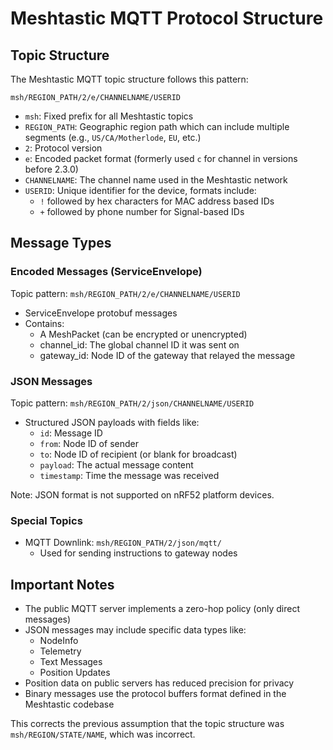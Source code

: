 # Meshtastic MQTT Protocol Structure

## Topic Structure

The Meshtastic MQTT topic structure follows this pattern:
```
msh/REGION_PATH/2/e/CHANNELNAME/USERID
```

- `msh`: Fixed prefix for all Meshtastic topics
- `REGION_PATH`: Geographic region path which can include multiple segments (e.g., `US/CA/Motherlode`, `EU`, etc.)
- `2`: Protocol version
- `e`: Encoded packet format (formerly used `c` for channel in versions before 2.3.0)
- `CHANNELNAME`: The channel name used in the Meshtastic network
- `USERID`: Unique identifier for the device, formats include:
  - `!` followed by hex characters for MAC address based IDs
  - `+` followed by phone number for Signal-based IDs

## Message Types

### Encoded Messages (ServiceEnvelope)
Topic pattern: `msh/REGION_PATH/2/e/CHANNELNAME/USERID`
- ServiceEnvelope protobuf messages
- Contains:
  - A MeshPacket (can be encrypted or unencrypted)
  - channel_id: The global channel ID it was sent on
  - gateway_id: Node ID of the gateway that relayed the message

### JSON Messages
Topic pattern: `msh/REGION_PATH/2/json/CHANNELNAME/USERID`
- Structured JSON payloads with fields like:
  - `id`: Message ID
  - `from`: Node ID of sender
  - `to`: Node ID of recipient (or blank for broadcast)
  - `payload`: The actual message content
  - `timestamp`: Time the message was received

Note: JSON format is not supported on nRF52 platform devices.

### Special Topics
- MQTT Downlink: `msh/REGION_PATH/2/json/mqtt/`
  - Used for sending instructions to gateway nodes

## Important Notes

- The public MQTT server implements a zero-hop policy (only direct messages)
- JSON messages may include specific data types like:
  - NodeInfo
  - Telemetry
  - Text Messages
  - Position Updates
- Position data on public servers has reduced precision for privacy
- Binary messages use the protocol buffers format defined in the Meshtastic codebase

This corrects the previous assumption that the topic structure was `msh/REGION/STATE/NAME`, which was incorrect.